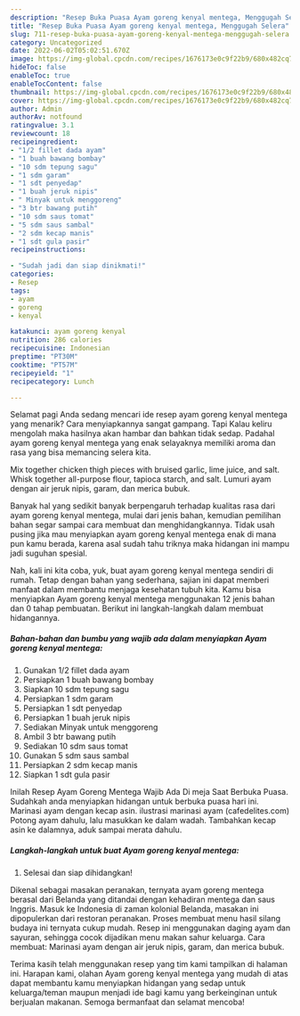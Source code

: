 ```yaml
---
description: "Resep Buka Puasa Ayam goreng kenyal mentega, Menggugah Selera"
title: "Resep Buka Puasa Ayam goreng kenyal mentega, Menggugah Selera"
slug: 711-resep-buka-puasa-ayam-goreng-kenyal-mentega-menggugah-selera
category: Uncategorized
date: 2022-06-02T05:02:51.670Z
image: https://img-global.cpcdn.com/recipes/1676173e0c9f22b9/680x482cq70/ayam-goreng-kenyal-mentega-foto-resep-utama.jpg
hideToc: false
enableToc: true
enableTocContent: false
thumbnail: https://img-global.cpcdn.com/recipes/1676173e0c9f22b9/680x482cq70/ayam-goreng-kenyal-mentega-foto-resep-utama.jpg
cover: https://img-global.cpcdn.com/recipes/1676173e0c9f22b9/680x482cq70/ayam-goreng-kenyal-mentega-foto-resep-utama.jpg
author: Admin
authorAv: notfound
ratingvalue: 3.1
reviewcount: 18
recipeingredient:
- "1/2 fillet dada ayam"
- "1 buah bawang bombay"
- "10 sdm tepung sagu"
- "1 sdm garam"
- "1 sdt penyedap"
- "1 buah jeruk nipis"
- " Minyak untuk menggoreng"
- "3 btr bawang putih"
- "10 sdm saus tomat"
- "5 sdm saus sambal"
- "2 sdm kecap manis"
- "1 sdt gula pasir"
recipeinstructions:

- "Sudah jadi dan siap dinikmati!"
categories:
- Resep
tags:
- ayam
- goreng
- kenyal

katakunci: ayam goreng kenyal 
nutrition: 286 calories
recipecuisine: Indonesian
preptime: "PT30M"
cooktime: "PT57M"
recipeyield: "1"
recipecategory: Lunch

---
```



Selamat pagi Anda sedang mencari ide resep ayam goreng kenyal mentega yang menarik? Cara menyiapkannya sangat gampang. Tapi Kalau keliru mengolah maka hasilnya akan hambar dan bahkan tidak sedap. Padahal ayam goreng kenyal mentega yang enak selayaknya memiliki aroma dan rasa yang bisa memancing selera kita.


Mix together chicken thigh pieces with bruised garlic, lime juice, and salt. Whisk together all-purpose flour, tapioca starch, and salt. Lumuri ayam dengan air jeruk nipis, garam, dan merica bubuk.

Banyak hal yang sedikit banyak berpengaruh terhadap kualitas rasa dari ayam goreng kenyal mentega, mulai dari jenis bahan, kemudian pemilihan bahan segar sampai cara membuat dan menghidangkannya. Tidak usah pusing jika mau menyiapkan ayam goreng kenyal mentega enak di mana pun kamu berada, karena asal sudah tahu triknya maka hidangan ini mampu jadi suguhan spesial.


Nah, kali ini kita coba, yuk, buat ayam goreng kenyal mentega sendiri di rumah. Tetap dengan bahan yang sederhana, sajian ini dapat memberi manfaat dalam membantu menjaga kesehatan tubuh kita. Kamu bisa menyiapkan Ayam goreng kenyal mentega menggunakan 12 jenis bahan dan 0 tahap pembuatan. Berikut ini langkah-langkah dalam membuat hidangannya.

<!--inarticleads1-->

##### Bahan-bahan dan bumbu yang wajib ada dalam menyiapkan Ayam goreng kenyal mentega:

1. Gunakan 1/2 fillet dada ayam
1. Persiapkan 1 buah bawang bombay
1. Siapkan 10 sdm tepung sagu
1. Persiapkan 1 sdm garam
1. Persiapkan 1 sdt penyedap
1. Persiapkan 1 buah jeruk nipis
1. Sediakan  Minyak untuk menggoreng
1. Ambil 3 btr bawang putih
1. Sediakan 10 sdm saus tomat
1. Gunakan 5 sdm saus sambal
1. Persiapkan 2 sdm kecap manis
1. Siapkan 1 sdt gula pasir


Inilah Resep Ayam Goreng Mentega Wajib Ada Di meja Saat Berbuka Puasa. Sudahkah anda menyiapkan hidangan untuk berbuka puasa hari ini. Marinasi ayam dengan kecap asin. ilustrasi marinasi ayam (cafedelites.com) Potong ayam dahulu, lalu masukkan ke dalam wadah. Tambahkan kecap asin ke dalamnya, aduk sampai merata dahulu. 

<!--inarticleads2-->

##### Langkah-langkah untuk buat Ayam goreng kenyal mentega:


1. Selesai dan siap dihidangkan!

Dikenal sebagai masakan peranakan, ternyata ayam goreng mentega berasal dari Belanda yang ditandai dengan kehadiran mentega dan saus Inggris. Masuk ke Indonesia di zaman kolonial Belanda, masakan ini dipopulerkan dari restoran peranakan. Proses membuat menu hasil silang budaya ini ternyata cukup mudah. Resep ini menggunakan daging ayam dan sayuran, sehingga cocok dijadikan menu makan sahur keluarga. Cara membuat: Marinasi ayam dengan air jeruk nipis, garam, dan merica bubuk. 

Terima kasih telah menggunakan resep yang tim kami tampilkan di halaman ini. Harapan kami, olahan Ayam goreng kenyal mentega yang mudah di atas dapat membantu kamu menyiapkan hidangan yang sedap untuk keluarga/teman maupun menjadi ide bagi kamu yang berkeinginan untuk berjualan makanan. Semoga bermanfaat dan selamat mencoba!
